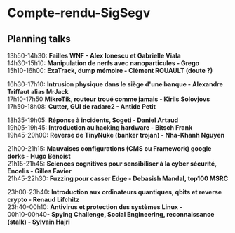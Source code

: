 # Compte-rendu-SigSegv

## Planning talks

13h50-14h30: **Failles WNF - Alex Ionescu et Gabrielle Viala**  
14h30-15h10: **Manipulation de nerfs avec nanoparticules - Grego**   
15h10-16h00: **ExaTrack, dump mémoire - Clément ROUAULT (doute ?)**  
  
16h30-17h10: **Intrusion physique dans le siège d'une banque - Alexandre Triffaut alias MrJack**  
17h10-17h50 **MikroTik, routeur troué comme jamais - Kirils Solovjovs**  
17h50-18h08: **Cutter, GUI de radare2 - Antide Petit**  
  
18h35-19h05: **Réponse à incidents, Sogeti - Daniel Artaud**  
19h05-19h45: **Introduction au hacking hardware - Bitsch Frank**  
19h45-20h00: **Reverse de TinyNuke (banker trojan) - Nha-Khanh Nguyen**  
  
21h00-21h15: **Mauvaises configurations (CMS ou Framework) google dorks - Hugo Benoist**  
21h15-21h45: **Sciences cognitives pour sensibiliser à la cyber sécurité, Encelis - Gilles Favier**  
21h45-22h30: **Fuzzing pour casser Edge - Debasish Mandal, top100 MSRC**  
  
23h00-23h40: **Introduction aux ordinateurs quantiques, qbits et reverse crypto - Renaud Lifchitz**  
23h40-00h10: **Antivirus et protection des systèmes Linux -**   
00h10-00h40- **Spying Challenge, Social Engineering, reconnaissance (stalk) - Sylvain Hajri**  
